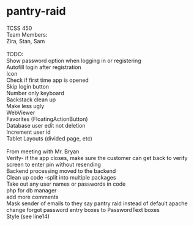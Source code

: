 # pantry-raid
TCSS 450 <br>
Team Members: <br>
Zira, Stan, Sam
<br>
<br>TODO: <br>
Show password option when logging in or registering <br>
Autofill login after registration <br>
Icon <br>
Check if first time app is opened <br>
Skip login button <br>
Number only keyboard <br>
Backstack clean up <br>
Make less ugly <br>
WebViewer <br>
Favorites (FloatingActionButton) <br>
Database user edit not deletion <br>
Increment user id <br>
Tablet Layouts (divided page, etc) <br>
<br> From meeting with Mr. Bryan <br>
Verify- if the app closes, make sure the customer can get back to verify screen to enter pin without resending <br>
Backend processing moved to the backend <br>
Clean up code -split into multiple packages <br>
Take out any user names or passwords in code <br>
php for db manager <br>
add more comments <br>
Mask sender of emails to they say pantry raid instead of default apache <br>
change forgot password entry boxes to PasswordText boxes <br>
Style (see line14) <br>
